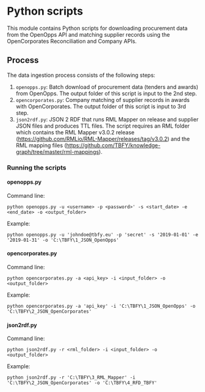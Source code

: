 # Python scripts
This module contains Python scripts for downloading procurement data from the OpenOpps API and matching supplier records using the OpenCorporates Reconciliation and Company APIs.

## Process
The data ingestion process consists of the following steps:

1. `openopps.py`: Batch download of procurement data (tenders and awards) from OpenOpps. The output folder of this script is input to the 2nd step.
2. `opencorporates.py`: Company matching of supplier records in awards with OpenCorporates. The output folder of this script is input to 3rd step.
3. `json2rdf.py`: JSON 2 RDF that runs RML Mapper on release and supplier JSON files and produces TTL files. The script requires an RML folder which contains the RML Mapper v3.0.2 release (https://github.com/RMLio/RML-Mapper/releases/tag/v3.0.2) and the RML mapping files (https://github.com/TBFY/knowledge-graph/tree/master/rml-mappings).

### Running the scripts

#### openopps.py
Command line:
```
python openopps.py -u <username> -p <password>' -s <start_date> -e <end_date> -o <output_folder>
```

Example:
```
python openopps.py -u 'johndoe@tbfy.eu' -p 'secret' -s '2019-01-01' -e '2019-01-31' -o 'C:\TBFY\1_JSON_OpenOpps'
```

#### opencorporates.py
Command line:
```
python opencorporates.py -a <api_key> -i <input_folder> -o <output_folder>
```

Example:
```
python opencorporates.py -a 'api_key' -i 'C:\TBFY\1_JSON_OpenOpps' -o 'C:\TBFY\2_JSON_OpenCorporates'
```

#### json2rdf.py
Command line:
```
python json2rdf.py -r <rml_folder> -i <input_folder> -o <output_folder>
```

Example:
```
python json2rdf.py -r 'C:\TBFY\3_RML_Mapper' -i 'C:\TBFY\2_JSON_OpenCorporates' -o 'C:\TBFY\4_RFD_TBFY'
```
